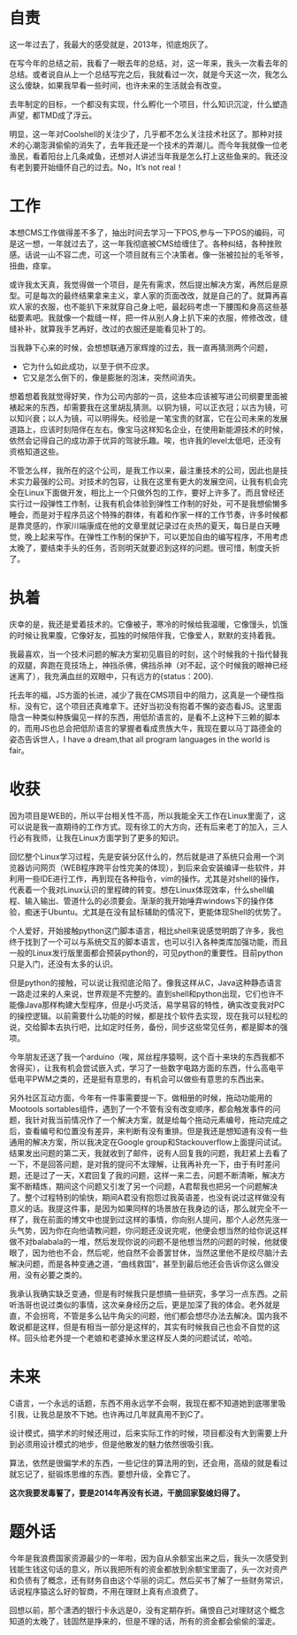 # 自责

这一年过去了，我最大的感受就是，2013年，彻底炮灰了。

在写今年的总结之前，我看了一眼去年的总结，对，这一年来，我头一次看去年的总结。或者说自从上一个总结写完之后，我就看过一次，就是今天这一次，我怎么这么傻缺，如果我早看一些时间，也许未来的生活就会有改变。

去年制定的目标，一个都没有实现，什么孵化一个项目，什么知识沉淀，什么塑造声望，都TMD成了浮云。

明显，这一年对Coolshell的关注少了，几乎都不怎么关注技术社区了。那种对技术的心潮澎湃偷偷的消失了，去年我还是一个技术的弄潮儿。而今年我就像一位老渔民，看着阳台上几条咸鱼，还想对人讲述当年我是怎么打上这些鱼来的。我还没有老到要开始缅怀自己的过去。No，It’s not real！

# 工作
本想CMS工作做得差不多了，抽出时间去学习一下POS,参与一下POS的编码，可是这一想，一年就过去了，这一年我彻底被CMS给缠住了。各种纠结，各种挫败感。话说一山不容二虎，可这一个项目就有三个决策者。像一张被拉扯的毛爷爷，扭曲，痉挛。

或许我太天真，我觉得做一个项目，是先有需求，然后提出解决方案，再然后是原型。可是每次的最终结果拿来主义，拿人家的页面改改，就是自己的了。就算再喜欢人家的衣服，也不能扒下来就穿自己身上吧，最起码考虑一下腰围和身高这些基础要素吧。我就像一个裁缝一样，把一件从别人身上扒下来的衣服，修修改改，缝缝补补，就算我手艺再好，改过的衣服还是能看见补丁的。

当我静下心来的时候，会想想联通万家辉煌的过去，我一直再猜测两个问题，

* 它为什么如此成功，以至于供不应求。
* 它又是怎么倒下的，像是膨胀的泡沫，突然间消失。

想着想着我就觉得好笑，作为公司内部的一员，这些本应该被写进公司纲要里面被裱起来的东西，却需要我在这里胡乱猜测。以铜为镜，可以正衣冠；以古为镜，可以知兴衰；以人为镜，可以明得失。经验是一笔宝贵的财富，它在公司未来的发展道路上，应该时刻陪伴在左右。像宝马这样知名企业，在使用新能源技术的时候，依然会记得自己的成功源于优异的驾驶乐趣。唉，也许我的level太低吧，还没有资格知道这些。

不管怎么样，我所在的这个公司，是我工作以来，最注重技术的公司，因此也是技术实力最强的公司。对技术的包容，让我在这里有更大的发展空间，让我有机会完全在Linux下面做开发，相比上一个只做外包的工作，要好上许多了。而且曾经还实行过一段弹性工作制，让我有机会体验到弹性工作制的好处，可不是我想偷懒多睡会，而是对于程序员这个特殊的群体，有着和作家一样的工作节奏，许多时候都是靠灵感的，作家川端康成在他的文章里就记录过在炎热的夏天，每日是白天睡觉，晚上起来写作。在弹性工作制的保护下，可以更加自由的编写程序，不用考虑太晚了，要结束手头的任务，否则明天就要迟到这样的问题。很可惜，制度夭折了。

# 执着
庆幸的是，我还是爱着技术的。它像被子，寒冷的时候给我温暖，它像馒头，饥饿的时候让我果腹，它像好友，孤独的时候陪伴我，它像爱人，默默的支持着我。

我最喜欢，当一个技术问题的解决方案初见眉目的时刻，这个时候我的十指代替我的双腿，奔跑在竞技场上，神挡杀佛，佛挡杀神（对不起，这个时候我的眼神已经迷离了），我充满血丝的双眼中，只有远方的{status：200}.

托去年的福，JS方面的长进，减少了我在CMS项目中的阻力，这真是一个硬性指标，没有它，这个项目还真难拿下。还好当初没有抱着不懈的姿态看JS。这里面隐含一种类似种族偏见一样的东西，用低阶语言的，是看不上这种下三赖的脚本的，而用JS也总会把低阶语言的掌握者看成贵族大牛，我现在要以马丁路德金的姿态告诉世人，I have a dream,that all program languages in the world is fair。

# 收获
因为项目是WEB的，所以平台相关性不高，所以我能全天工作在Linux里面了，这可以说是我一直期待的工作方式。现有徐工的大方向，还有后来老丁的加入，三人行必有我师，让我在Linux方面学到了更多的知识。

回忆整个Linux学习过程，先是安装分区什么的，然后就是进了系统只会用一个浏览器访问网页（WEB程序跨平台性完美的体现），到后来会安装编译一些软件，并利用一些IDE进行工作，再到现在各种指令，vim的操作。尤其是对shell的操作，代表着一个我对Linux认识的里程碑的转变。想在Linux体现效率，什么shell编程、输入输出、管道什么的必须要会。渐渐的我开始唾弃windows下的操作体验，痴迷于Ubuntu。尤其是在没有鼠标辅助的情况下，更能体现Shell的优势了。

个人爱好，开始接触python这门脚本语言，相比shell来说感觉明朗了许多，我也终于找到了一个可以与系统交互的脚本语言，也可以引入各种类库加强功能，而且一般的Linux发行版里面都会预装python的，可见python的重要性。目前python只是入门，还没有太多的认识。

但是python的接触，可以说让我彻底沦陷了。像我这样从C，Java这种静态语言一路走过来的人来说，世界观是不完整的。直到shell和python出现，它们也许不能像Java那样构建大型程序，但是小巧灵活，易学易容的特性，确实改变我对PC的操控逻辑。以前需要什么功能的时候，都是找个软件去实现，现在我可以轻松的说，交给脚本去执行吧，比如定时任务，备份，同步这些常见任务，都是脚本的强项。

今年朋友还送了我一个arduino（唉，屌丝程序猿啊，这个百十来块的东西我都不舍得买），让我有机会尝试嵌入式，学习了一些数字电路方面的东西，什么高电平低电平PWM之类的，还是挺有意思的，有机会可以做些有意思的东西出来。

另外社区互动方面，今年有一件事需要提一下。做相册的时候，拖动功能用的Mootools sortables组件，遇到了一个不管有没有改变顺序，都会触发事件的问题，我针对我当前情况作了一个解决方案，就是给每个拖动元素编号，拖动完成之后，查看编号和位置没有差异，来判断有没有重排。但是我还是想知道有没有一些通用的解决方案，所以我决定在Google group和Stackouverflow上面提问试试。结果发出问题的第二天，我就收到了邮件，说有人回复我的问题，我赶紧上去看了一下，不是回答问题，是对我的提问不太理解，让我再补充一下，由于有时差问题，还是过了一天，X君回复了我的问题，这样一来二去，问题不断清晰，解决方案不断精炼，期间这个问题又引发了另一个问题，A君帮我也把另一个问题解决了。整个过程特别的愉快，期间A君没有抱怨过我英语差，也没有说过这样做没有意义的话。我提这件事，是因为如果同样的场景放在我身边的话，那么就完全不一样了，我在前面的博文中也提到过这样的事情，你向别人提问，那个人必然先涨一头气势，因为你在向他请教问题，你问题还没说完呢，他便会想当然的给你说这样做不对balabala的一堆，然后发现你说的问题不是他想当然的问题的时候，他就傻眼了，因为他也不会，然后呢，他自然不会善罢甘休，当然这里他不是绞尽脑汁去解决问题，而是各种变通之道，“曲线救国”，甚至到最后他还会告诉你这么做没用，没有必要之类的。

我承认我确实缺乏变通，但是有时候我只是想搞一些研究，多学习一点东西。之前听浩哥也说过类似的事情，这次亲身经历之后，更是加深了我的体会。老外就是直，不会拐弯，不管是多么钻牛角尖的问题，他们都会想尽办法去解决。国内我不敢说都是这样，但是有相当一部分是这样的，其实有时候我自己也会不自觉的这样。回头给老外提一个老娘和老婆掉水里这样反人类的问题试试，哈哈。

# 未来
C语言，一个永远的话题，东西不用永远学不会啊，我现在都不知道她到底哪里吸引我，让我总是放不下她。也许再过几年就真用不到C了。

设计模式，搞学术的时候还用过，后来实际工作的时候，项目都没有大到需要上升到必须用设计模式的地步，但是他散发的魅力依然很吸引我。

算法，依然是很偏学术的东西，一些记住的算法用的到，还会用，高级的就是看过就忘记了，挺锻炼思维的东西。要想升级，全靠它了。

**这次我要发毒誓了，要是2014年再没有长进，干脆回家娶媳妇得了。**

# 题外话
今年是我浪费国家资源最少的一年啦，因为自从余额宝出来之后，我头一次感受到钱能生钱这句话的意义，所以我把所有的资金都放到余额宝里面了，头一次对资产和负债有了概念，还有财务自由这个华丽的词汇。然后买书了解了一些财务常识，话说程序猿这么好的智商，不用在理财上真有点浪费了。

回想以前，那个潇洒的银行卡永远是0，没有定期存折。痛恨自己对理财这个概念知道的太晚了，钱固然是挣来的，但是不理的话，所有的资金都会偷偷的溜走。